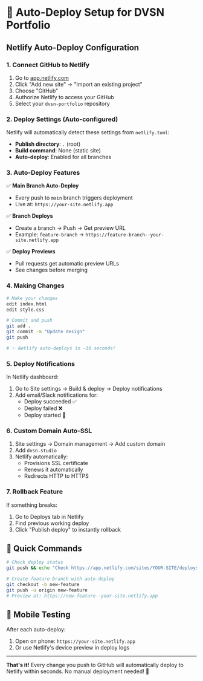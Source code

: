 # 🚀 Auto-Deploy Setup for DVSN Portfolio

## Netlify Auto-Deploy Configuration

### 1. Connect GitHub to Netlify

1. Go to [app.netlify.com](https://app.netlify.com)
2. Click "Add new site" → "Import an existing project"
3. Choose "GitHub"
4. Authorize Netlify to access your GitHub
5. Select your `dvsn-portfolio` repository

### 2. Deploy Settings (Auto-configured)

Netlify will automatically detect these settings from `netlify.toml`:
- **Publish directory**: `.` (root)
- **Build command**: None (static site)
- **Auto-deploy**: Enabled for all branches

### 3. Auto-Deploy Features

✅ **Main Branch Auto-Deploy**
- Every push to `main` branch triggers deployment
- Live at: `https://your-site.netlify.app`

✅ **Branch Deploys**
- Create a branch → Push → Get preview URL
- Example: `feature-branch` → `https://feature-branch--your-site.netlify.app`

✅ **Deploy Previews**
- Pull requests get automatic preview URLs
- See changes before merging

### 4. Making Changes

```bash
# Make your changes
edit index.html
edit style.css

# Commit and push
git add .
git commit -m "Update design"
git push

# ✨ Netlify auto-deploys in ~30 seconds!
```

### 5. Deploy Notifications

In Netlify dashboard:
1. Go to Site settings → Build & deploy → Deploy notifications
2. Add email/Slack notifications for:
   - Deploy succeeded ✅
   - Deploy failed ❌
   - Deploy started 🚀

### 6. Custom Domain Auto-SSL

1. Site settings → Domain management → Add custom domain
2. Add `dvsn.studio`
3. Netlify automatically:
   - Provisions SSL certificate
   - Renews it automatically
   - Redirects HTTP to HTTPS

### 7. Rollback Feature

If something breaks:
1. Go to Deploys tab in Netlify
2. Find previous working deploy
3. Click "Publish deploy" to instantly rollback

## 🎯 Quick Commands

```bash
# Check deploy status
git push && echo "Check https://app.netlify.com/sites/YOUR-SITE/deploys"

# Create feature branch with auto-deploy
git checkout -b new-feature
git push -u origin new-feature
# Preview at: https://new-feature--your-site.netlify.app
```

## 📱 Mobile Testing

After each auto-deploy:
1. Open on phone: `https://your-site.netlify.app`
2. Or use Netlify's device preview in deploy logs

---

**That's it!** Every change you push to GitHub will automatically deploy to Netlify within seconds. No manual deployment needed! 🎉